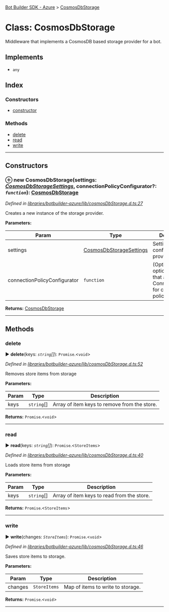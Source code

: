[Bot Builder SDK - Azure](../README.md) > [CosmosDbStorage](../classes/botbuilder_azure.cosmosdbstorage.md)



# Class: CosmosDbStorage


Middleware that implements a CosmosDB based storage provider for a bot.

## Implements

* `any`

## Index

### Constructors

* [constructor](botbuilder_azure.cosmosdbstorage.md#constructor)


### Methods

* [delete](botbuilder_azure.cosmosdbstorage.md#delete)
* [read](botbuilder_azure.cosmosdbstorage.md#read)
* [write](botbuilder_azure.cosmosdbstorage.md#write)



---
## Constructors
<a id="constructor"></a>


### ⊕ **new CosmosDbStorage**(settings: *[CosmosDbStorageSettings](../interfaces/botbuilder_azure.cosmosdbstoragesettings.md)*, connectionPolicyConfigurator?: *`function`*): [CosmosDbStorage](botbuilder_azure.cosmosdbstorage.md)


*Defined in [libraries/botbuilder-azure/lib/cosmosDbStorage.d.ts:27](https://github.com/Microsoft/BotBuilder-JS/blob/9bedd85/libraries/botbuilder-azure/lib/cosmosDbStorage.d.ts#L27)*



Creates a new instance of the storage provider.


**Parameters:**

| Param | Type | Description |
| ------ | ------ | ------ |
| settings | [CosmosDbStorageSettings](../interfaces/botbuilder_azure.cosmosdbstoragesettings.md)   |  Setting to configure the provider. |
| connectionPolicyConfigurator | `function`   |  (Optional) An optional delegate that accepts a ConnectionPolicy for customizing policies. |





**Returns:** [CosmosDbStorage](botbuilder_azure.cosmosdbstorage.md)

---


## Methods
<a id="delete"></a>

###  delete

► **delete**(keys: *`string`[]*): `Promise`.<`void`>



*Defined in [libraries/botbuilder-azure/lib/cosmosDbStorage.d.ts:52](https://github.com/Microsoft/BotBuilder-JS/blob/9bedd85/libraries/botbuilder-azure/lib/cosmosDbStorage.d.ts#L52)*



Removes store items from storage


**Parameters:**

| Param | Type | Description |
| ------ | ------ | ------ |
| keys | `string`[]   |  Array of item keys to remove from the store. |





**Returns:** `Promise`.<`void`>





___

<a id="read"></a>

###  read

► **read**(keys: *`string`[]*): `Promise`.<`StoreItems`>



*Defined in [libraries/botbuilder-azure/lib/cosmosDbStorage.d.ts:40](https://github.com/Microsoft/BotBuilder-JS/blob/9bedd85/libraries/botbuilder-azure/lib/cosmosDbStorage.d.ts#L40)*



Loads store items from storage


**Parameters:**

| Param | Type | Description |
| ------ | ------ | ------ |
| keys | `string`[]   |  Array of item keys to read from the store. |





**Returns:** `Promise`.<`StoreItems`>





___

<a id="write"></a>

###  write

► **write**(changes: *`StoreItems`*): `Promise`.<`void`>



*Defined in [libraries/botbuilder-azure/lib/cosmosDbStorage.d.ts:46](https://github.com/Microsoft/BotBuilder-JS/blob/9bedd85/libraries/botbuilder-azure/lib/cosmosDbStorage.d.ts#L46)*



Saves store items to storage.


**Parameters:**

| Param | Type | Description |
| ------ | ------ | ------ |
| changes | `StoreItems`   |  Map of items to write to storage. |





**Returns:** `Promise`.<`void`>





___


